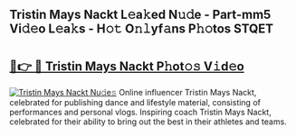 ## Tristin Mays Nackt L𝚎a𝚔ed N𝚞𝚍e - Part-mm5 Vi𝚍𝚎o L𝚎a𝚔s - H𝚘𝚝 O𝚗𝚕yf𝚊ns P𝚑𝚘tos STQET

# <h2><a href="http://kf607m.oniu.top/?m=Tristin+Mays+Nackt">🔗👉 🔴 Tristin Mays Nackt P𝚑ot𝚘𝚜 V𝚒d𝚎o</a></h2>

[![Tristin Mays Nackt Nu𝚍e𝚜](https://i.imgur.com/0qMVB7G.gif)](http://kf607m.oniu.top/?m=Tristin+Mays+Nackt)
Online influencer Tristin Mays Nackt, celebrated for publishing dance and lifestyle material, consisting of performances and personal vlogs. Inspiring coach Tristin Mays Nackt, celebrated for their ability to bring out the best in their athletes and teams.  
